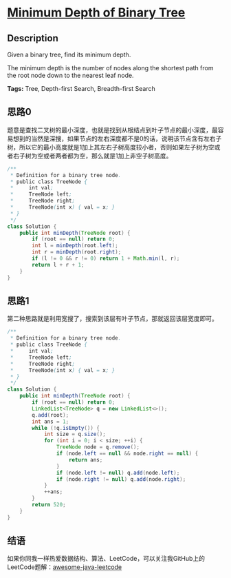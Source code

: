 # [Minimum Depth of Binary Tree][title]

## Description

Given a binary tree, find its minimum depth.

The minimum depth is the number of nodes along the shortest path from the root node down to the nearest leaf node.

**Tags:** Tree, Depth-first Search, Breadth-first Search


## 思路0

题意是查找二叉树的最小深度，也就是找到从根结点到叶子节点的最小深度，最容易想到的当然是深搜，如果节点的左右深度都不是0的话，说明该节点含有左右子树，所以它的最小高度就是1加上其左右子树高度较小者，否则如果左子树为空或者右子树为空或者两者都为空，那么就是1加上非空子树高度。

```java
/**
 * Definition for a binary tree node.
 * public class TreeNode {
 *     int val;
 *     TreeNode left;
 *     TreeNode right;
 *     TreeNode(int x) { val = x; }
 * }
 */
class Solution {
    public int minDepth(TreeNode root) {
        if (root == null) return 0;
        int l = minDepth(root.left);
        int r = minDepth(root.right);
        if (l != 0 && r != 0) return 1 + Math.min(l, r);
        return l + r + 1;
    }
}
```

## 思路1

第二种思路就是利用宽搜了，搜索到该层有叶子节点，那就返回该层宽度即可。

```java
/**
 * Definition for a binary tree node.
 * public class TreeNode {
 *     int val;
 *     TreeNode left;
 *     TreeNode right;
 *     TreeNode(int x) { val = x; }
 * }
 */
class Solution {
    public int minDepth(TreeNode root) {
        if (root == null) return 0;
        LinkedList<TreeNode> q = new LinkedList<>();
        q.add(root);
        int ans = 1;
        while (!q.isEmpty()) {
            int size = q.size();
            for (int i = 0; i < size; ++i) {
                TreeNode node = q.remove();
                if (node.left == null && node.right == null) {
                    return ans;
                }
                if (node.left != null) q.add(node.left);
                if (node.right != null) q.add(node.right);
            }
            ++ans;
        }
        return 520;
    }
}
```


## 结语

如果你同我一样热爱数据结构、算法、LeetCode，可以关注我GitHub上的LeetCode题解：[awesome-java-leetcode][ajl]



[title]: https://leetcode.com/problems/minimum-depth-of-binary-tree
[ajl]: https://github.com/Blankj/awesome-java-leetcode
